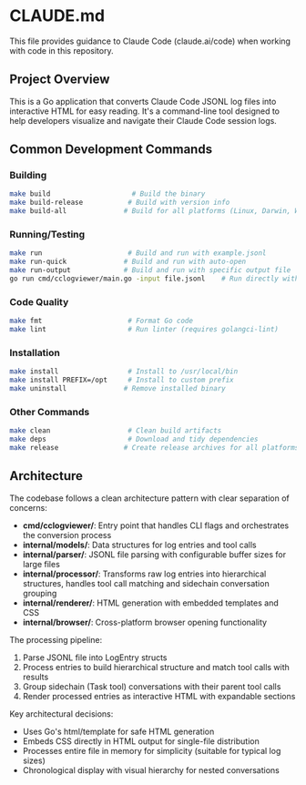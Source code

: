 # CLAUDE.md

This file provides guidance to Claude Code (claude.ai/code) when working with code in this repository.

## Project Overview

This is a Go application that converts Claude Code JSONL log files into interactive HTML for easy reading. It's a command-line tool designed to help developers visualize and navigate their Claude Code session logs.

## Common Development Commands

### Building
```bash
make build                    # Build the binary
make build-release           # Build with version info
make build-all              # Build for all platforms (Linux, Darwin, Windows)
```

### Running/Testing
```bash
make run                     # Build and run with example.jsonl  
make run-quick              # Build and run with auto-open
make run-output             # Build and run with specific output file
go run cmd/cclogviewer/main.go -input file.jsonl    # Run directly with Go
```

### Code Quality
```bash
make fmt                     # Format Go code
make lint                    # Run linter (requires golangci-lint)
```

### Installation
```bash
make install                 # Install to /usr/local/bin
make install PREFIX=/opt     # Install to custom prefix
make uninstall              # Remove installed binary
```

### Other Commands
```bash
make clean                   # Clean build artifacts
make deps                    # Download and tidy dependencies
make release                # Create release archives for all platforms
```

## Architecture

The codebase follows a clean architecture pattern with clear separation of concerns:

- **cmd/cclogviewer/**: Entry point that handles CLI flags and orchestrates the conversion process
- **internal/models/**: Data structures for log entries and tool calls  
- **internal/parser/**: JSONL file parsing with configurable buffer sizes for large files
- **internal/processor/**: Transforms raw log entries into hierarchical structures, handles tool call matching and sidechain conversation grouping
- **internal/renderer/**: HTML generation with embedded templates and CSS
- **internal/browser/**: Cross-platform browser opening functionality

The processing pipeline:
1. Parse JSONL file into LogEntry structs
2. Process entries to build hierarchical structure and match tool calls with results
3. Group sidechain (Task tool) conversations with their parent tool calls
4. Render processed entries as interactive HTML with expandable sections

Key architectural decisions:
- Uses Go's html/template for safe HTML generation
- Embeds CSS directly in HTML output for single-file distribution
- Processes entire file in memory for simplicity (suitable for typical log sizes)
- Chronological display with visual hierarchy for nested conversations